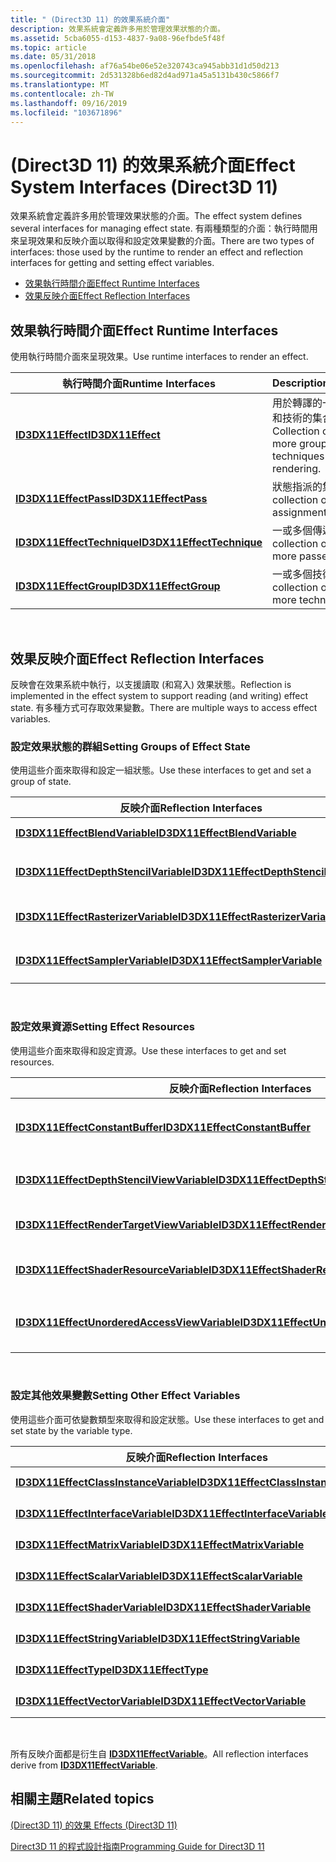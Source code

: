```yaml
---
title: " (Direct3D 11) 的效果系統介面"
description: 效果系統會定義許多用於管理效果狀態的介面。
ms.assetid: 5cba6055-d153-4837-9a08-96efbde5f48f
ms.topic: article
ms.date: 05/31/2018
ms.openlocfilehash: af76a54be06e52e320743ca945abb31d1d50d213
ms.sourcegitcommit: 2d531328b6ed82d4ad971a45a5131b430c5866f7
ms.translationtype: MT
ms.contentlocale: zh-TW
ms.lasthandoff: 09/16/2019
ms.locfileid: "103671896"
---
```

# <a name="effect-system-interfaces-direct3d-11"></a><span data-ttu-id="e0922-103"> (Direct3D 11) 的效果系統介面</span><span class="sxs-lookup"><span data-stu-id="e0922-103">Effect System Interfaces (Direct3D 11)</span></span>

<span data-ttu-id="e0922-104">效果系統會定義許多用於管理效果狀態的介面。</span><span class="sxs-lookup"><span data-stu-id="e0922-104">The effect system defines several interfaces for managing effect state.</span></span> <span data-ttu-id="e0922-105">有兩種類型的介面：執行時間用來呈現效果和反映介面以取得和設定效果變數的介面。</span><span class="sxs-lookup"><span data-stu-id="e0922-105">There are two types of interfaces: those used by the runtime to render an effect and reflection interfaces for getting and setting effect variables.</span></span>

-   [<span data-ttu-id="e0922-106">效果執行時間介面</span><span class="sxs-lookup"><span data-stu-id="e0922-106">Effect Runtime Interfaces</span></span>](#effect-runtime-interfaces)
-   [<span data-ttu-id="e0922-107">效果反映介面</span><span class="sxs-lookup"><span data-stu-id="e0922-107">Effect Reflection Interfaces</span></span>](#effect-reflection-interfaces)

## <a name="effect-runtime-interfaces"></a><span data-ttu-id="e0922-108">效果執行時間介面</span><span class="sxs-lookup"><span data-stu-id="e0922-108">Effect Runtime Interfaces</span></span>

<span data-ttu-id="e0922-109">使用執行時間介面來呈現效果。</span><span class="sxs-lookup"><span data-stu-id="e0922-109">Use runtime interfaces to render an effect.</span></span>



| <span data-ttu-id="e0922-110">執行時間介面</span><span class="sxs-lookup"><span data-stu-id="e0922-110">Runtime Interfaces</span></span>                                       | <span data-ttu-id="e0922-111">Description</span><span class="sxs-lookup"><span data-stu-id="e0922-111">Description</span></span>                                                    |
|----------------------------------------------------------|----------------------------------------------------------------|
| [<span data-ttu-id="e0922-112">**ID3DX11Effect**</span><span class="sxs-lookup"><span data-stu-id="e0922-112">**ID3DX11Effect**</span></span>](id3dx11effect.md)                   | <span data-ttu-id="e0922-113">用於轉譯的一或多個群組和技術的集合。</span><span class="sxs-lookup"><span data-stu-id="e0922-113">Collection of one or more groups and techniques for rendering.</span></span> |
| [<span data-ttu-id="e0922-114">**ID3DX11EffectPass**</span><span class="sxs-lookup"><span data-stu-id="e0922-114">**ID3DX11EffectPass**</span></span>](id3dx11effectpass.md)           | <span data-ttu-id="e0922-115">狀態指派的集合。</span><span class="sxs-lookup"><span data-stu-id="e0922-115">A collection of state assignments.</span></span>                             |
| [<span data-ttu-id="e0922-116">**ID3DX11EffectTechnique**</span><span class="sxs-lookup"><span data-stu-id="e0922-116">**ID3DX11EffectTechnique**</span></span>](id3dx11effecttechnique.md) | <span data-ttu-id="e0922-117">一或多個傳遞的集合。</span><span class="sxs-lookup"><span data-stu-id="e0922-117">A collection of one or more passes.</span></span>                            |
| [<span data-ttu-id="e0922-118">**ID3DX11EffectGroup**</span><span class="sxs-lookup"><span data-stu-id="e0922-118">**ID3DX11EffectGroup**</span></span>](id3dx11effectgroup.md)         | <span data-ttu-id="e0922-119">一或多個技術的集合。</span><span class="sxs-lookup"><span data-stu-id="e0922-119">A collection of one or more techniques.</span></span>                        |



 

## <a name="effect-reflection-interfaces"></a><span data-ttu-id="e0922-120">效果反映介面</span><span class="sxs-lookup"><span data-stu-id="e0922-120">Effect Reflection Interfaces</span></span>

<span data-ttu-id="e0922-121">反映會在效果系統中執行，以支援讀取 (和寫入) 效果狀態。</span><span class="sxs-lookup"><span data-stu-id="e0922-121">Reflection is implemented in the effect system to support reading (and writing) effect state.</span></span> <span data-ttu-id="e0922-122">有多種方式可存取效果變數。</span><span class="sxs-lookup"><span data-stu-id="e0922-122">There are multiple ways to access effect variables.</span></span>

### <a name="setting-groups-of-effect-state"></a><span data-ttu-id="e0922-123">設定效果狀態的群組</span><span class="sxs-lookup"><span data-stu-id="e0922-123">Setting Groups of Effect State</span></span>

<span data-ttu-id="e0922-124">使用這些介面來取得和設定一組狀態。</span><span class="sxs-lookup"><span data-stu-id="e0922-124">Use these interfaces to get and set a group of state.</span></span>



| <span data-ttu-id="e0922-125">反映介面</span><span class="sxs-lookup"><span data-stu-id="e0922-125">Reflection Interfaces</span></span>                                                          | <span data-ttu-id="e0922-126">Description</span><span class="sxs-lookup"><span data-stu-id="e0922-126">Description</span></span>                      |
|--------------------------------------------------------------------------------|----------------------------------|
| [<span data-ttu-id="e0922-127">**ID3DX11EffectBlendVariable**</span><span class="sxs-lookup"><span data-stu-id="e0922-127">**ID3DX11EffectBlendVariable**</span></span>](id3dx11effectblendvariable.md)               | <span data-ttu-id="e0922-128">取得並設定 blend 狀態。</span><span class="sxs-lookup"><span data-stu-id="e0922-128">Get and set blend state.</span></span>         |
| [<span data-ttu-id="e0922-129">**ID3DX11EffectDepthStencilVariable**</span><span class="sxs-lookup"><span data-stu-id="e0922-129">**ID3DX11EffectDepthStencilVariable**</span></span>](id3dx11effectdepthstencilvariable.md) | <span data-ttu-id="e0922-130">取得並設定深度樣板狀態。</span><span class="sxs-lookup"><span data-stu-id="e0922-130">Get and set depth-stencil state.</span></span> |
| [<span data-ttu-id="e0922-131">**ID3DX11EffectRasterizerVariable**</span><span class="sxs-lookup"><span data-stu-id="e0922-131">**ID3DX11EffectRasterizerVariable**</span></span>](id3dx11effectrasterizervariable.md)     | <span data-ttu-id="e0922-132">取得並設定轉譯器狀態。</span><span class="sxs-lookup"><span data-stu-id="e0922-132">Get and set rasterizer state.</span></span>    |
| [<span data-ttu-id="e0922-133">**ID3DX11EffectSamplerVariable**</span><span class="sxs-lookup"><span data-stu-id="e0922-133">**ID3DX11EffectSamplerVariable**</span></span>](id3dx11effectsamplervariable.md)           | <span data-ttu-id="e0922-134">取得並設定取樣器狀態。</span><span class="sxs-lookup"><span data-stu-id="e0922-134">Get and set sampler state.</span></span>       |



 

### <a name="setting-effect-resources"></a><span data-ttu-id="e0922-135">設定效果資源</span><span class="sxs-lookup"><span data-stu-id="e0922-135">Setting Effect Resources</span></span>

<span data-ttu-id="e0922-136">使用這些介面來取得和設定資源。</span><span class="sxs-lookup"><span data-stu-id="e0922-136">Use these interfaces to get and set resources.</span></span>



| <span data-ttu-id="e0922-137">反映介面</span><span class="sxs-lookup"><span data-stu-id="e0922-137">Reflection Interfaces</span></span>                                                                        | <span data-ttu-id="e0922-138">Description</span><span class="sxs-lookup"><span data-stu-id="e0922-138">Description</span></span>                                         |
|----------------------------------------------------------------------------------------------|-----------------------------------------------------|
| [<span data-ttu-id="e0922-139">**ID3DX11EffectConstantBuffer**</span><span class="sxs-lookup"><span data-stu-id="e0922-139">**ID3DX11EffectConstantBuffer**</span></span>](id3dx11effectconstantbuffer.md)                           | <span data-ttu-id="e0922-140">存取材質緩衝區或常數緩衝區中的資料。</span><span class="sxs-lookup"><span data-stu-id="e0922-140">Access data in a texture buffer or constant buffer.</span></span> |
| [<span data-ttu-id="e0922-141">**ID3DX11EffectDepthStencilViewVariable**</span><span class="sxs-lookup"><span data-stu-id="e0922-141">**ID3DX11EffectDepthStencilViewVariable**</span></span>](id3dx11effectdepthstencilviewvariable.md)       | <span data-ttu-id="e0922-142">存取深度樣板資源中的資料。</span><span class="sxs-lookup"><span data-stu-id="e0922-142">Access data in a depth-stencil resource.</span></span>            |
| [<span data-ttu-id="e0922-143">**ID3DX11EffectRenderTargetViewVariable**</span><span class="sxs-lookup"><span data-stu-id="e0922-143">**ID3DX11EffectRenderTargetViewVariable**</span></span>](id3dx11effectrendertargetviewvariable.md)       | <span data-ttu-id="e0922-144">存取轉譯目標中的資料。</span><span class="sxs-lookup"><span data-stu-id="e0922-144">Access data in a render target.</span></span>                     |
| [<span data-ttu-id="e0922-145">**ID3DX11EffectShaderResourceVariable**</span><span class="sxs-lookup"><span data-stu-id="e0922-145">**ID3DX11EffectShaderResourceVariable**</span></span>](id3dx11effectshaderresourcevariable.md)           | <span data-ttu-id="e0922-146">存取著色器資源中的資料。</span><span class="sxs-lookup"><span data-stu-id="e0922-146">Access data in a shader resource.</span></span>                   |
| [<span data-ttu-id="e0922-147">**ID3DX11EffectUnorderedAccessViewVariable**</span><span class="sxs-lookup"><span data-stu-id="e0922-147">**ID3DX11EffectUnorderedAccessViewVariable**</span></span>](id3dx11effectunorderedaccessviewvariable.md) | <span data-ttu-id="e0922-148">存取未排序存取視圖中的資料。</span><span class="sxs-lookup"><span data-stu-id="e0922-148">Access data in an unordered access view.</span></span>            |



 

### <a name="setting-other-effect-variables"></a><span data-ttu-id="e0922-149">設定其他效果變數</span><span class="sxs-lookup"><span data-stu-id="e0922-149">Setting Other Effect Variables</span></span>

<span data-ttu-id="e0922-150">使用這些介面可依變數類型來取得和設定狀態。</span><span class="sxs-lookup"><span data-stu-id="e0922-150">Use these interfaces to get and set state by the variable type.</span></span>



| <span data-ttu-id="e0922-151">反映介面</span><span class="sxs-lookup"><span data-stu-id="e0922-151">Reflection Interfaces</span></span>                                                            | <span data-ttu-id="e0922-152">Description</span><span class="sxs-lookup"><span data-stu-id="e0922-152">Description</span></span>               |
|----------------------------------------------------------------------------------|---------------------------|
| [<span data-ttu-id="e0922-153">**ID3DX11EffectClassInstanceVariable**</span><span class="sxs-lookup"><span data-stu-id="e0922-153">**ID3DX11EffectClassInstanceVariable**</span></span>](id3dx11effectclassinstancevariable.md) | <span data-ttu-id="e0922-154">取得類別實例。</span><span class="sxs-lookup"><span data-stu-id="e0922-154">Get a class instance.</span></span>     |
| [<span data-ttu-id="e0922-155">**ID3DX11EffectInterfaceVariable**</span><span class="sxs-lookup"><span data-stu-id="e0922-155">**ID3DX11EffectInterfaceVariable**</span></span>](id3dx11effectinterfacevariable.md)         | <span data-ttu-id="e0922-156">取得和設定介面。</span><span class="sxs-lookup"><span data-stu-id="e0922-156">Get and set an interface.</span></span> |
| [<span data-ttu-id="e0922-157">**ID3DX11EffectMatrixVariable**</span><span class="sxs-lookup"><span data-stu-id="e0922-157">**ID3DX11EffectMatrixVariable**</span></span>](id3dx11effectmatrixvariable.md)               | <span data-ttu-id="e0922-158">取得和設定矩陣。</span><span class="sxs-lookup"><span data-stu-id="e0922-158">Get and set a matrix.</span></span>     |
| [<span data-ttu-id="e0922-159">**ID3DX11EffectScalarVariable**</span><span class="sxs-lookup"><span data-stu-id="e0922-159">**ID3DX11EffectScalarVariable**</span></span>](id3dx11effectscalarvariable.md)               | <span data-ttu-id="e0922-160">取得和設定純量。</span><span class="sxs-lookup"><span data-stu-id="e0922-160">Get and set a scalar.</span></span>     |
| [<span data-ttu-id="e0922-161">**ID3DX11EffectShaderVariable**</span><span class="sxs-lookup"><span data-stu-id="e0922-161">**ID3DX11EffectShaderVariable**</span></span>](id3dx11effectshadervariable.md)               | <span data-ttu-id="e0922-162">取得著色器變數。</span><span class="sxs-lookup"><span data-stu-id="e0922-162">Get a shader variable.</span></span>    |
| [<span data-ttu-id="e0922-163">**ID3DX11EffectStringVariable**</span><span class="sxs-lookup"><span data-stu-id="e0922-163">**ID3DX11EffectStringVariable**</span></span>](id3dx11effectstringvariable.md)               | <span data-ttu-id="e0922-164">取得並設定字串。</span><span class="sxs-lookup"><span data-stu-id="e0922-164">Get and set a string.</span></span>     |
| [<span data-ttu-id="e0922-165">**ID3DX11EffectType**</span><span class="sxs-lookup"><span data-stu-id="e0922-165">**ID3DX11EffectType**</span></span>](id3dx11effecttype.md)                                   | <span data-ttu-id="e0922-166">取得變數型別。</span><span class="sxs-lookup"><span data-stu-id="e0922-166">Get a variable type.</span></span>      |
| [<span data-ttu-id="e0922-167">**ID3DX11EffectVectorVariable**</span><span class="sxs-lookup"><span data-stu-id="e0922-167">**ID3DX11EffectVectorVariable**</span></span>](id3dx11effectvectorvariable.md)               | <span data-ttu-id="e0922-168">取得和設定向量。</span><span class="sxs-lookup"><span data-stu-id="e0922-168">Get and set a vector.</span></span>     |



 

<span data-ttu-id="e0922-169">所有反映介面都是衍生自 [**ID3DX11EffectVariable**](id3dx11effectvariable.md)。</span><span class="sxs-lookup"><span data-stu-id="e0922-169">All reflection interfaces derive from [**ID3DX11EffectVariable**](id3dx11effectvariable.md).</span></span>

## <a name="related-topics"></a><span data-ttu-id="e0922-170">相關主題</span><span class="sxs-lookup"><span data-stu-id="e0922-170">Related topics</span></span>

<dl> <dt>

[<span data-ttu-id="e0922-171"> (Direct3D 11) 的效果 </span><span class="sxs-lookup"><span data-stu-id="e0922-171">Effects (Direct3D 11)</span></span>](d3d11-graphics-programming-guide-effects.md)
</dt> <dt>

[<span data-ttu-id="e0922-172">Direct3D 11 的程式設計指南</span><span class="sxs-lookup"><span data-stu-id="e0922-172">Programming Guide for Direct3D 11</span></span>](dx-graphics-overviews.md)
</dt> </dl>

 

 




